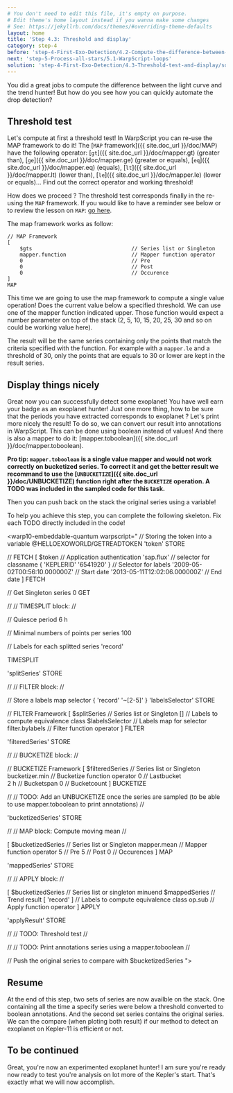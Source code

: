 ```yaml
---
# You don't need to edit this file, it's empty on purpose.
# Edit theme's home layout instead if you wanna make some changes
# See: https://jekyllrb.com/docs/themes/#overriding-theme-defaults
layout: home
title: 'Step 4.3: Threshold and display'
category: step-4
before: 'step-4-First-Exo-Detection/4.2-Compute-the-difference-between-the-lightcurve-and-the-trend'
next: 'step-5-Process-all-stars/5.1-WarpScript-loops'
solution: 'step-4-First-Exo-Detection/4.3-Threshold-test-and-display/solutions'
---
```


You did a great jobs to compute the difference between the light curve and the trend hunter! But how do you see how you can quickly automate the drop detection?

## Threshold test

Let's compute at first a threshold test! In WarpScript you can re-use the MAP framework to do it! The [`MAP` framework]({{ site.doc_url }}/doc/MAP) have the following operator: [`gt`]({{ site.doc_url }}/doc/mapper.gt) (greater than), [`ge`]({{ site.doc_url }}/doc/mapper.ge) (greater or equals), [`eq`]({{ site.doc_url }}/doc/mapper.eq) (equals), [`lt`]({{ site.doc_url }}/doc/mapper.lt) (lower than), [`le`]({{ site.doc_url }}/doc/mapper.le) (lower or equals)... Find out the correct operator and working threshold!

How does we proceed ? The threshold test corresponds finally in the re-using the `MAP` framework. If you would like to have a reminder see below or to review the lesson on `MAP`: [go here]((/step-3-WarpScript-Frameworks/3.3-Map-framework/README.md)).

The map framework works as follow:

```
// MAP Framework
[
    $gts                                // Series list or Singleton
    mapper.function                     // Mapper function operator
    0                                   // Pre
    0                                   // Post
    0                                   // Occurence
]
MAP
```

This time we are going to use the map framework to compute a single value operation! Does the current value below a specified threshold. We can use one of the mapper function indicated upper. Those function would expect a number parameter on top of the stack (2, 5, 10, 15, 20, 25, 30 and so on could be working value here).

The result will be the same series containing only the points that match the criteria specified with the function. For example with a `mapper.le` and a threshold of 30, only the points that are equals to 30 or lower are kept in the result series.

## Display things nicely

Great now you can successfully detect some exoplanet! You have well earn your badge as an exoplanet hunter! Just one more thing, how to be sure that the periods you have extracted corresponds to exoplanet ? Let's print more nicely the result! To do so, we can convert our result into annotations in WarpScript. This can be done using boolean instead of values! And there is also a mapper to do it: [mapper.toboolean]({{ site.doc_url }}/doc/mapper.toboolean).

**Pro tip: `mapper.toboolean` is a single value mapper and would not work correctly on bucketized series. To correct it and get the better result we recommand to use the [`UNBUCKETIZE`]({{ site.doc_url }}/doc/UNBUCKETIZE) function right after the `BUCKETIZE` operation. A TODO was included in the sampled code for this task.**

Then you can push back on the stack the original series using a variable!

To help you achieve this step, you can complete the following skeleton. Fix each TODO directly included in the code!

<warp10-embeddable-quantum warpscript="
// Storing the token into a variable
@HELLOEXOWORLD/GETREADTOKEN 'token' STORE

// FETCH
[
    $token                              // Application authentication
    'sap.flux'                          // selector for classname
    { 'KEPLERID' '6541920' }            // Selector for labels
    '2009-05-02T00:56:10.000000Z'       // Start date
    '2013-05-11T12:02:06.000000Z'       // End date
]
FETCH

// Get Singleton series
0 GET

//
// TIMESPLIT block:
//

// Quiesce period
6 h

// Minimal numbers of points per series
100

// Labels for each splitted series
'record'

TIMESPLIT

'splitSeries' STORE

//
// FILTER block:
//

// Store a labels map selector
{ 'record' '~[2-5]' } 'labelsSelector' STORE

// FILTER Framework
[
    $splitSeries                    // Series list or Singleton
    []                              // Labels to compute equivalence class
    $labelsSelector                 // Labels map for selector
    filter.bylabels                 // Filter function operator
]
FILTER

'filteredSeries' STORE

//
// BUCKETIZE block:
//

// BUCKETIZE Framework
[
    $filteredSeries                     // Series list or Singleton
    bucketizer.min                      // Bucketize function operator
    0                                   // Lastbucket 				
    2 h                                 // Bucketspan
    0                                   // Bucketcount
]
BUCKETIZE

//
// TODO: Add an UNBUCKETIZE once the series are sampled (to be able to use mapper.toboolean to print annotations)
//


'bucketizedSeries' STORE

//
// MAP block: Compute moving mean
//

[
    $bucketizedSeries               // Series list or Singleton
    mapper.mean                     // Mapper function operator
    5                               // Pre
    5                               // Post
    0                               // Occurences
]
MAP      

'mappedSeries' STORE

//
// APPLY block:
//

[
    $bucketizedSeries                   // Series list or singleton minuend
    $mappedSeries                       // Trend result
    [ 'record' ]                        // Labels to compute equivalence class
    op.sub                              // Apply function operator
]
APPLY

'applyResult' STORE

//
// TODO: Threshold test
//


//
// TODO: Print annotations series using a mapper.toboolean
//


// Push the original series to compare with
$bucketizedSeries
">
</warp10-embeddable-quantum>

## Resume

At the end of this step, two sets of series are now availble on the stack. One containing all the time a specify series were below a threshold converted to boolean annotations. And the second set series contains the original series. We can the compare (when ploting both result) if our method to detect an exoplanet on Kepler-11 is efficient or not.

## To be continued

Great, you're now an experimented exoplanet hunter! I am sure you're ready now ready to test you're analysis on lot more of the Kepler's start. That's exactly what we will now accomplish.
